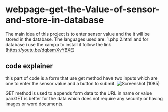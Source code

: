 # webpage-get-the-Value-of-sensor-and-store-in-database
The main idea of this project is to enter sensor value and the  it will be stored in the database.
The languages used are:
1.php 
2.html
and for database i use the xampp to install it follow the link (https://youtu.be/dqbsmXvYBXE)

code explainer
--------------
this part of code is a form that use get method have two inputs which are one to enter the sensor value and a button to submit.
![Screenshot (1085)](https://user-images.githubusercontent.com/108452991/182484110-5470782b-6fce-4ee5-8208-fffad40cf646.png)

GET method is used to appends form data to the URL in name or value pair.GET is better for the data which does not require any security or having images or word documents.


